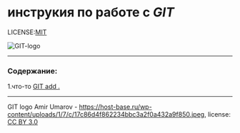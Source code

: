 # **инструкия по работе с *GIT***


LICENSE:[MIT](./license.md)

![GIT-logo](https://host-base.ru/wp-content/uploads/1/7/c/17c86d4f862234bbc3a2f0a432a9f850.jpeg,)

---

### Содержание:
1.что-то
[GIT add .](./add.md)

---

GIT logo Amir Umarov - https://host-base.ru/wp-content/uploads/1/7/c/17c86d4f862234bbc3a2f0a432a9f850.jpeg,
license: [CC BY 3.0](https://creativecommons.org/licenses/by/3.0/deed.ru)